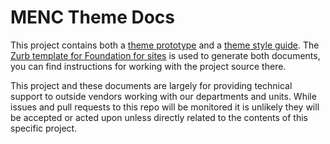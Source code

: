 # MENC Theme Docs

This project contains both a [theme prototype](https://michiganengineering.github.io/menc-theme-docs/) and a 
[theme style guide](https://michiganengineering.github.io/menc-theme-docs/styleguide.html). The [Zurb template for Foundation for sites](https://github.com/zurb/foundation-zurb-template) 
is used to generate both documents, you can find instructions for working with the project source there.  
  
This project and these documents are largely for providing technical support to outside vendors working with our departments 
and units. While issues and pull requests to this repo will be monitored it is unlikely they will be accepted or acted upon 
unless directly related to the contents of this specific project.